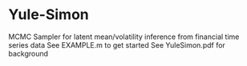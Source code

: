 # Yule-Simon
MCMC Sampler for latent mean/volatility inference from financial time series data
See EXAMPLE.m to get started
See YuleSimon.pdf for background
